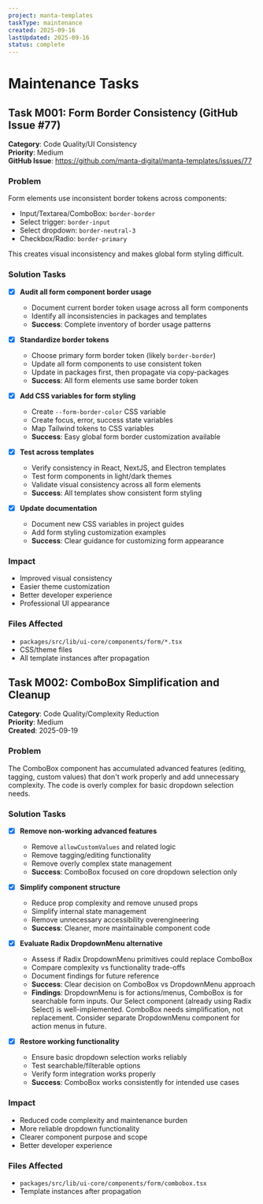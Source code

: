 ```yaml
---
project: manta-templates
taskType: maintenance
created: 2025-09-16
lastUpdated: 2025-09-16
status: complete
---
```


# Maintenance Tasks

## Task M001: Form Border Consistency (GitHub Issue #77)
**Category**: Code Quality/UI Consistency  
**Priority**: Medium  
**GitHub Issue**: https://github.com/manta-digital/manta-templates/issues/77

### Problem
Form elements use inconsistent border tokens across components:
- Input/Textarea/ComboBox: `border-border`
- Select trigger: `border-input` 
- Select dropdown: `border-neutral-3`
- Checkbox/Radio: `border-primary`

This creates visual inconsistency and makes global form styling difficult.

### Solution Tasks
- [x] **Audit all form component border usage**
  - Document current border token usage across all form components
  - Identify all inconsistencies in packages and templates
  - **Success**: Complete inventory of border usage patterns

- [x] **Standardize border tokens**
  - Choose primary form border token (likely `border-border`)
  - Update all form components to use consistent token
  - Update in packages first, then propagate via copy-packages
  - **Success**: All form elements use same border token

- [x] **Add CSS variables for form styling**
  - Create `--form-border-color` CSS variable
  - Create focus, error, success state variables
  - Map Tailwind tokens to CSS variables
  - **Success**: Easy global form border customization available

- [x] **Test across templates**
  - Verify consistency in React, NextJS, and Electron templates
  - Test form components in light/dark themes
  - Validate visual consistency across all form elements
  - **Success**: All templates show consistent form styling

- [x] **Update documentation**
  - Document new CSS variables in project guides
  - Add form styling customization examples
  - **Success**: Clear guidance for customizing form appearance

### Impact
- Improved visual consistency
- Easier theme customization
- Better developer experience
- Professional UI appearance

### Files Affected
- `packages/src/lib/ui-core/components/form/*.tsx`
- CSS/theme files
- All template instances after propagation

## Task M002: ComboBox Simplification and Cleanup
**Category**: Code Quality/Complexity Reduction  
**Priority**: Medium  
**Created**: 2025-09-19

### Problem
The ComboBox component has accumulated advanced features (editing, tagging, custom values) that don't work properly and add unnecessary complexity. The code is overly complex for basic dropdown selection needs.

### Solution Tasks
- [x] **Remove non-working advanced features**
  - Remove `allowCustomValues` and related logic
  - Remove tagging/editing functionality 
  - Remove overly complex state management
  - **Success**: ComboBox focused on core dropdown selection only

- [x] **Simplify component structure**
  - Reduce prop complexity and remove unused props
  - Simplify internal state management
  - Remove unnecessary accessibility overengineering
  - **Success**: Cleaner, more maintainable component code

- [x] **Evaluate Radix DropdownMenu alternative**
  - Assess if Radix DropdownMenu primitives could replace ComboBox
  - Compare complexity vs functionality trade-offs
  - Document findings for future reference
  - **Success**: Clear decision on ComboBox vs DropdownMenu approach
  - **Findings**: DropdownMenu is for actions/menus, ComboBox is for searchable form inputs. Our Select component (already using Radix Select) is well-implemented. ComboBox needs simplification, not replacement. Consider separate DropdownMenu component for action menus in future.

- [x] **Restore working functionality**
  - Ensure basic dropdown selection works reliably
  - Test searchable/filterable options
  - Verify form integration works properly
  - **Success**: ComboBox works consistently for intended use cases

### Impact
- Reduced code complexity and maintenance burden
- More reliable dropdown functionality
- Clearer component purpose and scope
- Better developer experience

### Files Affected
- `packages/src/lib/ui-core/components/form/combobox.tsx`
- Template instances after propagation
